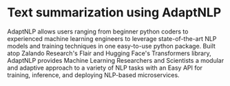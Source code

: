 # Text summarization using AdaptNLP

AdaptNLP allows users ranging from beginner python coders to experienced machine learning engineers to leverage state-of-the-art NLP models and training techniques in one easy-to-use python package.
Built atop Zalando Research's Flair and Hugging Face's Transformers library, AdaptNLP provides Machine Learning Researchers and Scientists a modular and adaptive approach to a variety of NLP tasks with an Easy API for training, inference, and deploying NLP-based microservices.